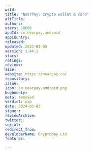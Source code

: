 ```yaml
---
wsId: 
title: 'NearPay: crypto wallet & card'
altTitle: 
authors: 
users: 10000
appId: co.nearpay.android
appCountry: 
released: 
updated: 2023-01-03
version: 1.44.1
stars: 
ratings: 
reviews: 
size: 
website: https://nearpay.co/
repository: 
issue: 
icon: co.nearpay.android.png
bugbounty: 
meta: removed
verdict: wip
date: 2024-03-02
signer: 
reviewArchive: 
twitter: 
social: 
redirect_from: 
developerName: Cryptopay Ltd
features: 

---
```


